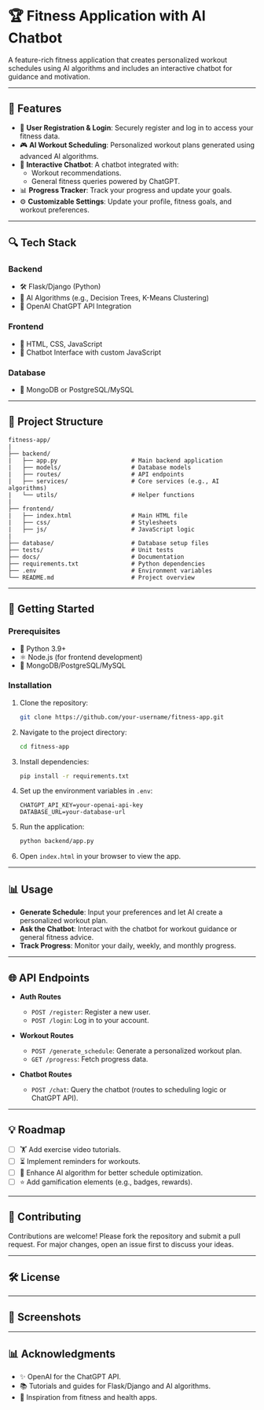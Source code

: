 # 🏆 Fitness Application with AI Chatbot

A feature-rich fitness application that creates personalized workout schedules using AI algorithms and includes an interactive chatbot for guidance and motivation.

---

## 🔧 Features

- 🔐 **User Registration & Login**: Securely register and log in to access your fitness data.
- 🎮 **AI Workout Scheduling**: Personalized workout plans generated using advanced AI algorithms.
- 🧨 **Interactive Chatbot**: A chatbot integrated with:
  - Workout recommendations.
  - General fitness queries powered by ChatGPT.
- 📊 **Progress Tracker**: Track your progress and update your goals.
- ⚙️ **Customizable Settings**: Update your profile, fitness goals, and workout preferences.

---

## 🔍 Tech Stack

### Backend
- 🛠 Flask/Django (Python)
- 🕋 AI Algorithms (e.g., Decision Trees, K-Means Clustering)
- 🔑 OpenAI ChatGPT API Integration

### Frontend
- 🔱 HTML, CSS, JavaScript
- 🔧 Chatbot Interface with custom JavaScript

### Database
- 📂 MongoDB or PostgreSQL/MySQL

---

## 📓 Project Structure

```plaintext
fitness-app/
|
├── backend/
|   ├── app.py                     # Main backend application
|   ├── models/                    # Database models
|   ├── routes/                    # API endpoints
|   ├── services/                  # Core services (e.g., AI algorithms)
|   └── utils/                     # Helper functions
|
├── frontend/
|   ├── index.html                 # Main HTML file
|   ├── css/                       # Stylesheets
|   ├── js/                        # JavaScript logic
|
├── database/                      # Database setup files
├── tests/                         # Unit tests
├── docs/                          # Documentation
├── requirements.txt               # Python dependencies
├── .env                           # Environment variables
└── README.md                      # Project overview
```

---

## 🚀 Getting Started

### Prerequisites
- 🧰 Python 3.9+
- ⚛️ Node.js (for frontend development)
- 📂 MongoDB/PostgreSQL/MySQL

### Installation
1. Clone the repository:
   ```bash
   git clone https://github.com/your-username/fitness-app.git
   ```
2. Navigate to the project directory:
   ```bash
   cd fitness-app
   ```
3. Install dependencies:
   ```bash
   pip install -r requirements.txt
   ```
4. Set up the environment variables in `.env`:
   ```plaintext
   CHATGPT_API_KEY=your-openai-api-key
   DATABASE_URL=your-database-url
   ```
5. Run the application:
   ```bash
   python backend/app.py
   ```
6. Open `index.html` in your browser to view the app.

---

## 📊 Usage

- **Generate Schedule**: Input your preferences and let AI create a personalized workout plan.
- **Ask the Chatbot**: Interact with the chatbot for workout guidance or general fitness advice.
- **Track Progress**: Monitor your daily, weekly, and monthly progress.

---

## 🌐 API Endpoints

- **Auth Routes**
  - `POST /register`: Register a new user.
  - `POST /login`: Log in to your account.

- **Workout Routes**
  - `POST /generate_schedule`: Generate a personalized workout plan.
  - `GET /progress`: Fetch progress data.

- **Chatbot Routes**
  - `POST /chat`: Query the chatbot (routes to scheduling logic or ChatGPT API).

---

## 💡 Roadmap

- [ ] 🏋️ Add exercise video tutorials.
- [ ] ⏳ Implement reminders for workouts.
- [ ] 🔎 Enhance AI algorithm for better schedule optimization.
- [ ] ⭐ Add gamification elements (e.g., badges, rewards).

---

## 🔧 Contributing

Contributions are welcome! Please fork the repository and submit a pull request. For major changes, open an issue first to discuss your ideas.

---

## 🛠️ License



---

## 📸 Screenshots



---

## 📊 Acknowledgments

- ✨ OpenAI for the ChatGPT API.
- 📚 Tutorials and guides for Flask/Django and AI algorithms.
- 🙏 Inspiration from fitness and health apps.

